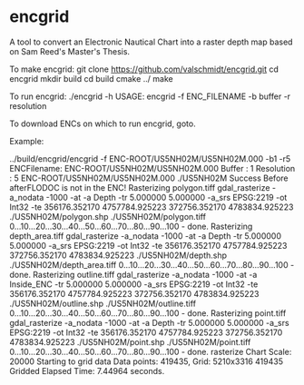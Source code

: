 # encgrid
A tool to convert an Electronic Nautical Chart into a raster depth map based on Sam Reed's Master's Thesis. 

To make encgrid:
git clone https://github.com/valschmidt/encgrid.git
  cd encgrid
  mkdir build
  cd build
  cmake ../
  make
  
To run encgrid:
  ./encgrid -h
    USAGE: encgrid -f ENC_FILENAME -b buffer -r resolution
    
To download ENCs on which to run encgrid, goto. 

Example:

  ../build/encgrid/encgrid -f ENC-ROOT/US5NH02M/US5NH02M.000 -b1 -r5
  ENCFilename: ENC-ROOT/US5NH02M/US5NH02M.000
  Buffer     : 1
  Resolution : 5
  ENC-ROOT/US5NH02M/US5NH02M.000
  ./US5NH02M
  Success
  Before
  afterFLODOC is not in the ENC!
  Rasterizing polygon.tiff
  gdal_rasterize -a_nodata -1000 -at -a Depth -tr 5.000000 5.000000 -a_srs EPSG:2219 -ot Int32 -te 356176.352170 4757784.925223 372756.352170 4783834.925223 ./US5NH02M/polygon.shp ./US5NH02M/polygon.tiff
  0...10...20...30...40...50...60...70...80...90...100 - done.
  Rasterizing depth_area.tiff
  gdal_rasterize -a_nodata -1000 -at -a Depth -tr 5.000000 5.000000 -a_srs EPSG:2219 -ot Int32 -te 356176.352170 4757784.925223 372756.352170 4783834.925223 ./US5NH02M/depth.shp ./US5NH02M/depth_area.tiff
  0...10...20...30...40...50...60...70...80...90...100 - done.
  Rasterizing outline.tiff
  gdal_rasterize -a_nodata -1000 -at -a Inside_ENC -tr 5.000000 5.000000 -a_srs EPSG:2219 -ot Int32 -te 356176.352170 4757784.925223 372756.352170 4783834.925223 ./US5NH02M/outline.shp ./US5NH02M/outline.tiff
  0...10...20...30...40...50...60...70...80...90...100 - done.
  Rasterizing point.tiff
  gdal_rasterize -a_nodata -1000 -at -a Depth -tr 5.000000 5.000000 -a_srs EPSG:2219 -ot Int32 -te 356176.352170 4757784.925223 372756.352170 4783834.925223 ./US5NH02M/point.shp ./US5NH02M/point.tiff
  0...10...20...30...40...50...60...70...80...90...100 - done.
  rasterize
  Chart Scale: 20000
  Starting to grid data
	Data points: 419435, Grid: 5210x3316 419435
  Gridded
  Elapsed Time: 7.44964 seconds.


